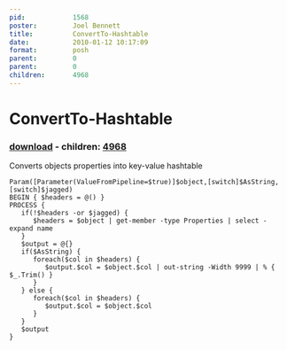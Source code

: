 ```yaml
---
pid:            1568
poster:         Joel Bennett
title:          ConvertTo-Hashtable
date:           2010-01-12 10:17:09
format:         posh
parent:         0
parent:         0
children:       4968
---
```


# ConvertTo-Hashtable

### [download](1568.ps1) - children: [4968](4968.md)

Converts objects properties into key-value hashtable

```posh
Param([Parameter(ValueFromPipeline=$true)]$object,[switch]$AsString,[switch]$jagged)
BEGIN { $headers = @() }
PROCESS {
   if(!$headers -or $jagged) {
      $headers = $object | get-member -type Properties | select -expand name
   }
   $output = @{}
   if($AsString) {
      foreach($col in $headers) {
         $output.$col = $object.$col | out-string -Width 9999 | % { $_.Trim() }
      }
   } else {
      foreach($col in $headers) {
         $output.$col = $object.$col
      }
   }
   $output
}

```

